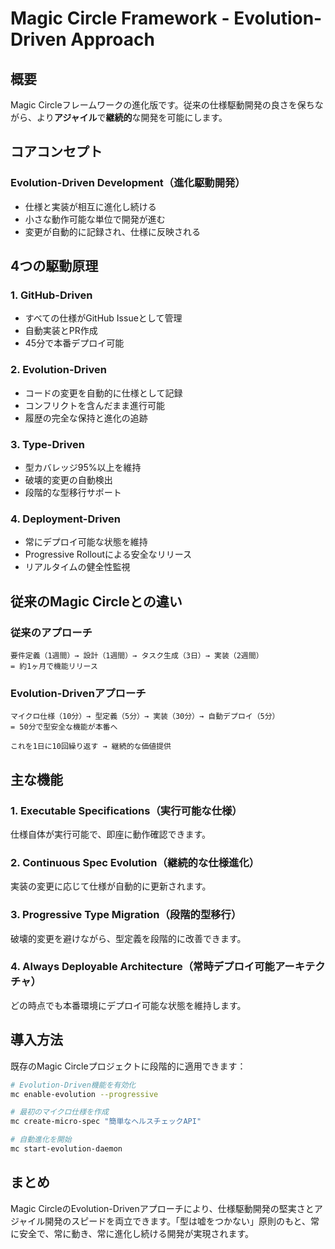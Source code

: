 # Magic Circle Framework - Evolution-Driven Approach

## 概要

Magic Circleフレームワークの進化版です。従来の仕様駆動開発の良さを保ちながら、より**アジャイル**で**継続的**な開発を可能にします。

## コアコンセプト

### Evolution-Driven Development（進化駆動開発）
- 仕様と実装が相互に進化し続ける
- 小さな動作可能な単位で開発が進む
- 変更が自動的に記録され、仕様に反映される

## 4つの駆動原理

### 1. **GitHub-Driven**
- すべての仕様がGitHub Issueとして管理
- 自動実装とPR作成
- 45分で本番デプロイ可能

### 2. **Evolution-Driven**
- コードの変更を自動的に仕様として記録
- コンフリクトを含んだまま進行可能
- 履歴の完全な保持と進化の追跡

### 3. **Type-Driven**
- 型カバレッジ95%以上を維持
- 破壊的変更の自動検出
- 段階的な型移行サポート

### 4. **Deployment-Driven**
- 常にデプロイ可能な状態を維持
- Progressive Rolloutによる安全なリリース
- リアルタイムの健全性監視

## 従来のMagic Circleとの違い

### 従来のアプローチ
```
要件定義（1週間）→ 設計（1週間）→ タスク生成（3日）→ 実装（2週間）
= 約1ヶ月で機能リリース
```

### Evolution-Drivenアプローチ
```
マイクロ仕様（10分）→ 型定義（5分）→ 実装（30分）→ 自動デプロイ（5分）
= 50分で型安全な機能が本番へ

これを1日に10回繰り返す → 継続的な価値提供
```

## 主な機能

### 1. Executable Specifications（実行可能な仕様）
仕様自体が実行可能で、即座に動作確認できます。

### 2. Continuous Spec Evolution（継続的な仕様進化）
実装の変更に応じて仕様が自動的に更新されます。

### 3. Progressive Type Migration（段階的型移行）
破壊的変更を避けながら、型定義を段階的に改善できます。

### 4. Always Deployable Architecture（常時デプロイ可能アーキテクチャ）
どの時点でも本番環境にデプロイ可能な状態を維持します。

## 導入方法

既存のMagic Circleプロジェクトに段階的に適用できます：

```bash
# Evolution-Driven機能を有効化
mc enable-evolution --progressive

# 最初のマイクロ仕様を作成
mc create-micro-spec "簡単なヘルスチェックAPI"

# 自動進化を開始
mc start-evolution-daemon
```

## まとめ

Magic CircleのEvolution-Drivenアプローチにより、仕様駆動開発の堅実さとアジャイル開発のスピードを両立できます。「型は嘘をつかない」原則のもと、常に安全で、常に動き、常に進化し続ける開発が実現されます。